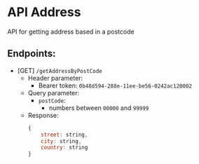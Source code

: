 # API Address
API for getting address based in a postcode

## Endpoints:
- [GET] `/getAddressByPostCode`
  - Header parameter:
    - Bearer token: `0b48d594-288e-11ee-be56-0242ac120002`
  - Query parameter:
    - `postCode`:
      - numbers between `00000` and `99999`
  - Response:
    ```javascript
    {
        street: string,
        city: string,
        country: string
    }
    ```